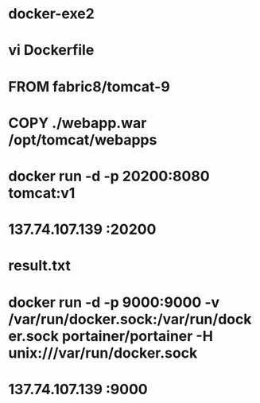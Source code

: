 # docker-exe2
 # vi Dockerfile

 # FROM fabric8/tomcat-9

# COPY ./webapp.war   /opt/tomcat/webapps

 # docker run -d -p 20200:8080 tomcat:v1

 # 137.74.107.139 :20200

 # result.txt

 # docker run -d -p 9000:9000 -v /var/run/docker.sock:/var/run/docker.sock portainer/portainer -H unix:///var/run/docker.sock

 # 137.74.107.139 :9000